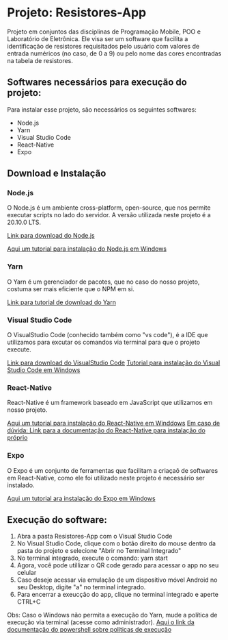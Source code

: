 # Projeto: Resistores-App
 Projeto em conjuntos das disciplinas de Programação Mobile, POO e Laboratório de Eletrônica. Ele visa ser um software que facilita a identificação de resistores requisitados pelo usuário com valores de entrada numéricos (no caso, de 0 a 9) ou pelo nome das cores encontradas na tabela de resistores.

## Softwares necessários para execução do projeto:

Para instalar esse projeto, são necessários os seguintes softwares:

* Node.js
* Yarn
* Visual Studio Code
* React-Native 
* Expo

## Download e Instalação 

### Node.js

O Node.js é um ambiente cross-platform, open-source, que nos permite executar scripts no lado do servidor. A versão utilizada neste projeto é a 20.10.0 LTS.

[Link para download do Node.js](https://nodejs.org/dist/v20.10.0/node-v20.10.0-x64.msi)

[Aqui um tutorial para instalação do Node.js em Windows](https://youtu.be/DFfDYjVlRZw)

### Yarn

O Yarn é um gerenciador de pacotes, que no caso do nosso projeto, costuma ser mais eficiente que o NPM em si.

[Link para tutorial de download do Yarn](https://classic.yarnpkg.com/lang/en/docs/install/#windows-stable)

### Visual Studio Code

O VisualStudio Code (conhecido também como "vs code"), é a IDE que utilizamos para excutar os comandos via terminal para que o projeto execute.

[Link para download do VisualStudio Code](https://code.visualstudio.com/download)
[Tutorial para instalação do Visual Studio Code em Windows](https://youtu.be/CPmQwlycfGI)

### React-Native

React-Native é um framework baseado em JavaScript que utilizamos em nosso projeto. 

[Aqui um tutorial para instalação do React-Native em Winddows](https://youtu.be/8l691BQ-RGc)
[Em caso de dúvida: Link para a documentação do React-Native para instalação do próprio](https://reactnative.dev/docs/environment-setup?guide=native&package-manager=yarn)

### Expo

O Expo é um conjunto de ferramentas que facilitam a criaçaõ de softwares em React-Native, como ele foi utilizado neste projeto é necessário ser instalado.

[Aqui um tutorial ara instalação do Expo em Windows](https://youtu.be/Fx3nabgtar0)

## Execução do software: 

1. Abra a pasta Resistores-App com o Visual Studio Code
2. No Visual Studio Code, clique com o botão direito do mouse dentro da pasta do projeto e selecione "Abrir no Terminal Integrado"
3. No terminal integrado, execute o comando: yarn start
4. Agora, você pode utillizar o QR code gerado para acessar o app no seu celular
5. Caso deseje acessar via emulação de um dispositivo móvel Android no seu Desktop, digite "a" no terminal integrado.
6. Para encerrar a exeucção do app, clique no terminal integrado e aperte CTRL+C

Obs: Caso o Windows não permita a execução do Yarn, mude a política de execução via terminal (acesse como administrador). [Aqui o link da documentação do powershell sobre políticas de execução](https://learn.microsoft.com/en-us/powershell/module/microsoft.powershell.core/about/about_execution_policies?view=powershell-7.4)
